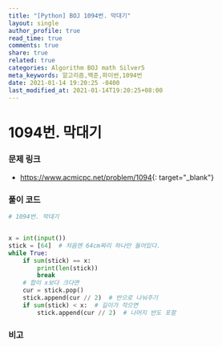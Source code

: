 ```yaml
---
title: "[Python] BOJ 1094번. 막대기"
layout: single
author_profile: true
read_time: true
comments: true
share: true
related: true
categories: Algorithm BOJ math Silver5
meta_keywords: 알고리즘,백준,파이썬,1094번
date: 2021-01-14 19:20:25 -0400
last_modified_at: 2021-01-14T19:20:25+08:00
---
```


# 1094번. 막대기

### 문제 링크
- <https://www.acmicpc.net/problem/1094>{: target="\_blank"}

### 풀이 코드

```python
# 1094번. 막대기


x = int(input())
stick = [64]  # 처음엔 64cm짜리 하나만 들어있다.
while True:
    if sum(stick) == x:
        print(len(stick))
        break
    # 합이 x보다 크다면
    cur = stick.pop()
    stick.append(cur // 2)  # 반으로 나눠주기
    if sum(stick) < x:  # 길이가 작으면
        stick.append(cur // 2)  # 나머지 반도 포함
```

### 비고